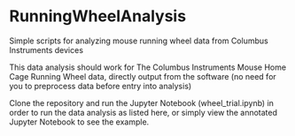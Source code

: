 # RunningWheelAnalysis
Simple scripts for analyzing mouse running wheel data from Columbus Instruments devices

This data analysis should work for The Columbus Instruments Mouse Home Cage Running Wheel data, directly output from the software (no need for you to preprocess data before entry into analysis)

Clone the repository and run the Jupyter Notebook (wheel_trial.ipynb) in order to run the data analysis as listed here, or simply view the annotated Jupyter Notebook to see the example.

